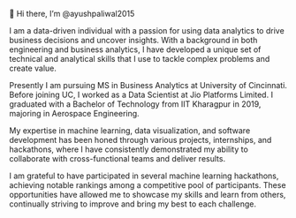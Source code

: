 👋 Hi there, I’m @ayushpaliwal2015

I am a data-driven individual with a passion for using data analytics to drive business decisions and uncover insights. With a background in both engineering and business analytics, I have developed a unique set of technical and analytical skills that I use to tackle complex problems and create value. 

Presently I am pursuing MS in Business Analytics at University of Cincinnati. Before joining UC, I worked as a Data Scientist at Jio Platforms Limited. I graduated with a Bachelor of Technology from IIT Kharagpur in 2019, majoring in Aerospace Engineering.

My expertise in machine learning, data visualization, and software development has been honed through various projects, internships, and hackathons, where I have consistently demonstrated my ability to collaborate with cross-functional teams and deliver results.

I am grateful to have participated in several machine learning hackathons, achieving notable rankings among a competitive pool of participants. These opportunities have allowed me to showcase my skills and learn from others, continually striving to improve and bring my best to each challenge.
